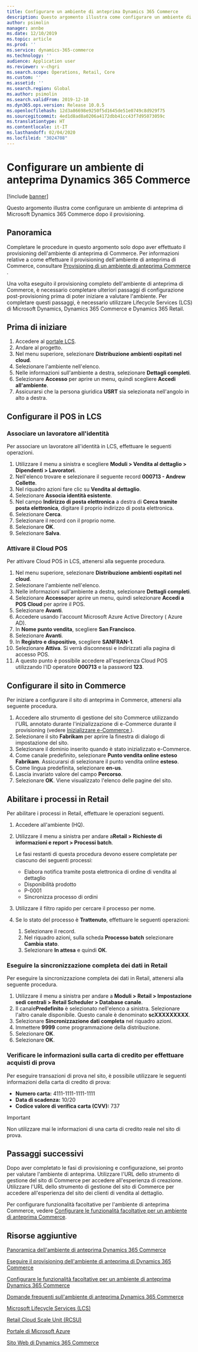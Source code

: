 ```yaml
---
title: Configurare un ambiente di anteprima Dynamics 365 Commerce
description: Questo argomento illustra come configurare un ambiente di anteprima di Microsoft Dynamics 365 Commerce dopo il provisioning.
author: psimolin
manager: annbe
ms.date: 12/10/2019
ms.topic: article
ms.prod: ''
ms.service: dynamics-365-commerce
ms.technology: ''
audience: Application user
ms.reviewer: v-chgri
ms.search.scope: Operations, Retail, Core
ms.custom: ''
ms.assetid: ''
ms.search.region: Global
ms.author: psimolin
ms.search.validFrom: 2019-12-10
ms.dyn365.ops.version: Release 10.0.5
ms.openlocfilehash: 12d3a86698e9250f5d1645de51e0749c8d929f75
ms.sourcegitcommit: 4ed1d8ad8a0206a4172dbb41cc43f7d95073059c
ms.translationtype: HT
ms.contentlocale: it-IT
ms.lasthandoff: 02/04/2020
ms.locfileid: "3024708"
---
```

# <a name="configure-a-dynamics-365-commerce-preview-environment"></a>Configurare un ambiente di anteprima Dynamics 365 Commerce


[!include [banner](includes/banner.md)]

Questo argomento illustra come configurare un ambiente di anteprima di Microsoft Dynamics 365 Commerce dopo il provisioning.

## <a name="overview"></a>Panoramica

Completare le procedure in questo argomento solo dopo aver effettuato il provisioning dell'ambiente di anteprima di Commerce. Per informazioni relative a come effettuare il provisioning dell'ambiente di anteprima di Commerce, consultare [Provisioning di un ambiente di anteprima Commerce ](provisioning-guide.md).

Una volta eseguito il provisioning completo dell'ambiente di anteprima di Commerce, è necessario completare ulteriori passaggi di configurazione post-provisioning prima di poter iniziare a valutare l'ambiente. Per completare questi passaggi, è necessario utilizzare Lifecycle Services (LCS) di Microsoft Dynamics, Dynamics 365 Commerce e Dynamics 365 Retail.

## <a name="before-you-start"></a>Prima di iniziare

1. Accedere al [portale LCS](https://lcs.dynamics.com).
1. Andare al progetto.
1. Nel menu superiore, selezionare **Distribuzione ambienti ospitati nel cloud**.
1. Selezionare l'ambiente nell'elenco.
1. Nelle informazioni sull'ambiente a destra, selezionare **Dettagli completi**.
1. Selezionare **Accesso** per aprire un menu, quindi scegliere **Accedi all'ambiente**.
1. Assicurarsi che la persona giuridica **USRT** sia selezionata nell'angolo in alto a destra.

## <a name="configure-the-point-of-sale-in-lcs"></a>Configurare il POS in LCS

### <a name="associate-a-worker-with-your-identity"></a>Associare un lavoratore all'identità

Per associare un lavoratore all'identità in LCS, effettuare le seguenti operazioni.

1. Utilizzare il menu a sinistra e scegliere **Moduli \> Vendita al dettaglio \> Dipendenti \> Lavoratori**.
1. Nell'elenco trovare e selezionare il seguente record **000713 - Andrew Collette**.
1. Nel riquadro azioni fare clic su **Vendita al dettaglio**.
1. Selezionare **Associa identità esistente**.
1. Nel campo **Indirizzo di posta elettronica** a destra di **Cerca tramite posta elettronica**, digitare il proprio indirizzo di posta elettronica.
1. Selezionare **Cerca**.
1. Selezionare il record con il proprio nome.
1. Selezionare **OK**.
1. Selezionare **Salva**.

### <a name="activate-cloud-pos"></a>Attivare il Cloud POS

Per attivare Cloud POS in LCS, attenersi alla seguente procedura.

1. Nel menu superiore, selezionare **Distribuzione ambienti ospitati nel cloud**.
1. Selezionare l'ambiente nell'elenco.
1. Nelle informazioni sull'ambiente a destra, selezionare **Dettagli completi**.
1. Selezionare **Accesso**per aprire un menu, quindi selezionare **Accedi a POS Cloud** per aprire il POS.
1. Selezionare **Avanti**.
1. Accedere usando l'account Microsoft Azure Active Directory ( Azure AD).
1. In **Nome punto vendita**, scegliere **San Francisco**.
1. Selezionare **Avanti**.
1. In **Registro e dispositivo**, scegliere **SANFRAN-1**.
1. Selezionare **Attiva**. Si verrà disconnessi e indirizzati alla pagina di accesso POS.
1. A questo punto è possibile accedere all'esperienza Cloud POS utilizzando l'ID operatore **000713** e la password **123**.

## <a name="set-up-your-site-in-commerce"></a>Configurare il sito in Commerce

Per iniziare a configurare il sito di anteprima in Commerce, attenersi alla seguente procedura.

1. Accedere allo strumento di gestione del sito Commerce utilizzando l'URL annotato durante l'inizializzazione di e-Commerce durante il provisioning (vedere [Inizializzare e-Commerce ](provisioning-guide.md#initialize-e-commerce)).
1. Selezionare il sito **Fabrikam** per aprire la finestra di dialogo di impostazione del sito.
1. Selezionare il dominio inserito quando è stato inizializzato e-Commerce.
1. Come canale predefinito, selezionare **Punto vendita online esteso Fabrikam**. Assicurarsi di selezionare il punto vendita online **esteso**.
1. Come lingua predefinita, selezionare **en-us**.
1. Lascia invariato valore del campo **Percorso**.
1. Selezionare **OK**. Viene visualizzato l'elenco delle pagine del sito.

## <a name="enable-jobs-in-retail"></a>Abilitare i processi in Retail

Per abilitare i processi in Retail, effettuare le operazioni seguenti.

1. Accedere all'ambiente (HQ).
1. Utilizzare il menu a sinistra per andare a**Retail \> Richieste di informazioni e report \> Processi batch**.

    Le fasi restanti di questa procedura devono essere completate per ciascuno dei seguenti processi:

    * Elabora notifica tramite posta elettronica di ordine di vendita al dettaglio
    * Disponibilità prodotto
    * P-0001
    * Sincronizza processo di ordini

1. Utilizzare il filtro rapido per cercare il processo per nome.
1. Se lo stato del processo è **Trattenuto**, effettuare le seguenti operazioni:

    1. Selezionare il record.
    1. Nel riquadro azioni, sulla scheda **Processo batch** selezionare **Cambia stato**.
    1. Selezionare **In attesa** e quindi **OK**.

### <a name="run-full-data-synchronization-in-retail"></a>Eseguire la sincronizzazione completa dei dati in Retail

Per eseguire la sincronizzazione completa dei dati in Retail, attenersi alla seguente procedura.

1. Utilizzare il menu a sinistra per andare a **Moduli \> Retail \> Impostazione sedi centrali \> Retail Scheduler \> Database canale**.
1. Il canale**Predefinito** è selezionato nell'elenco a sinistra. Selezionare l'altro canale disponibile. Questo canale è denominato **scXXXXXXXXX**.
1. Selezionare **Sincronizzazione dati completa** nel riquadro azioni.
1. Immettere **9999** come programmazione della distribuzione.
1. Selezionare **OK**.
1. Selezionare **OK**.

### <a name="test-credit-card-information-to-do-test-purchases"></a>Verificare le informazioni sulla carta di credito per effettuare acquisti di prova

Per eseguire transazioni di prova nel sito, è possibile utilizzare le seguenti informazioni della carta di credito di prova:

- **Numero carta:** 4111-1111-1111-1111
- **Data di scadenza:** 10/20
- **Codice valore di verifica carta (CVV):** 737

> [!IMPORTANT]
> Non utilizzare mai le informazioni di una carta di credito reale nel sito di prova.

## <a name="next-steps"></a>Passaggi successivi

Dopo aver completato le fasi di provisioning e configurazione, sei pronto per valutare l'ambiente di anteprima. Utilizzare l'URL dello strumento di gestione del sito di Commerce per accedere all'esperienza di creazione. Utilizzare l'URL dello strumento di gestione del sito di Commerce per accedere all'esperienza del sito dei clienti di vendita al dettaglio.

Per configurare funzionalità facoltative per l'ambiente di anteprima Commerce, vedere [Configurare le funzionalità facoltative per un ambiente di anteprima Commerce](cpe-optional-features.md).

## <a name="additional-resources"></a>Risorse aggiuntive

[Panoramica dell'ambiente di anteprima Dynamics 365 Commerce](cpe-overview.md)

[Eseguire il provisioning dell'ambiente di anteprima di Dynamics 365 Commerce](provisioning-guide.md)

[Configurare le funzionalità facoltative per un ambiente di anteprima Dynamics 365 Commerce](cpe-optional-features.md)

[Domande frequenti sull'ambiente di anteprima Dynamics 365 Commerce](cpe-faq.md)

[Microsoft Lifecycle Services (LCS)](https://docs.microsoft.com/dynamics365/unified-operations/dev-itpro/lifecycle-services/lcs-user-guide)

[Retail Cloud Scale Unit (RCSU)](https://docs.microsoft.com/business-applications-release-notes/october18/dynamics365-retail/retail-cloud-scale-unit)

[Portale di Microsoft Azure](https://azure.microsoft.com/features/azure-portal)

[Sito Web di Dynamics 365 Commerce](https://aka.ms/Dynamics365CommerceWebsite)
